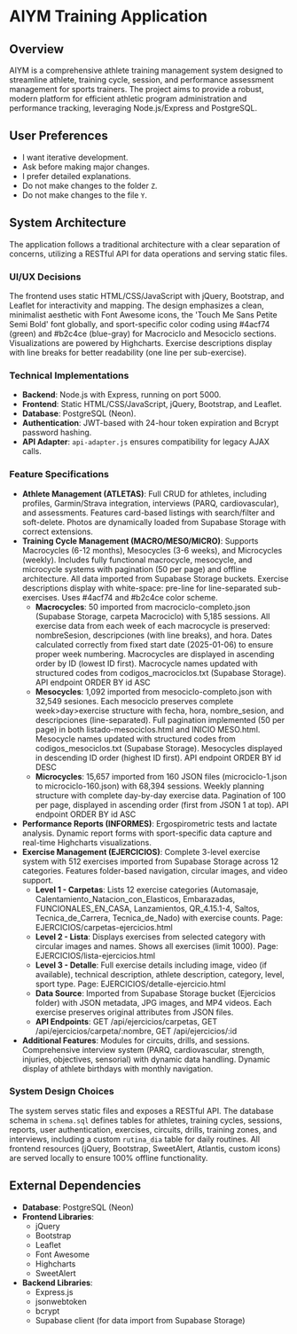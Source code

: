 # AIYM Training Application

## Overview
AIYM is a comprehensive athlete training management system designed to streamline athlete, training cycle, session, and performance assessment management for sports trainers. The project aims to provide a robust, modern platform for efficient athletic program administration and performance tracking, leveraging Node.js/Express and PostgreSQL.

## User Preferences
- I want iterative development.
- Ask before making major changes.
- I prefer detailed explanations.
- Do not make changes to the folder `Z`.
- Do not make changes to the file `Y`.

## System Architecture
The application follows a traditional architecture with a clear separation of concerns, utilizing a RESTful API for data operations and serving static files.

### UI/UX Decisions
The frontend uses static HTML/CSS/JavaScript with jQuery, Bootstrap, and Leaflet for interactivity and mapping. The design emphasizes a clean, minimalist aesthetic with Font Awesome icons, the 'Touch Me Sans Petite Semi Bold' font globally, and sport-specific color coding using #4acf74 (green) and #b2c4ce (blue-gray) for Macrociclo and Mesociclo sections. Visualizations are powered by Highcharts. Exercise descriptions display with line breaks for better readability (one line per sub-exercise).

### Technical Implementations
- **Backend**: Node.js with Express, running on port 5000.
- **Frontend**: Static HTML/CSS/JavaScript, jQuery, Bootstrap, and Leaflet.
- **Database**: PostgreSQL (Neon).
- **Authentication**: JWT-based with 24-hour token expiration and Bcrypt password hashing.
- **API Adapter**: `api-adapter.js` ensures compatibility for legacy AJAX calls.

### Feature Specifications
- **Athlete Management (ATLETAS)**: Full CRUD for athletes, including profiles, Garmin/Strava integration, interviews (PARQ, cardiovascular), and assessments. Features card-based listings with search/filter and soft-delete. Photos are dynamically loaded from Supabase Storage with correct extensions.
- **Training Cycle Management (MACRO/MESO/MICRO)**: Supports Macrocycles (6-12 months), Mesocycles (3-6 weeks), and Microcycles (weekly). Includes fully functional macrocycle, mesocycle, and microcycle systems with pagination (50 per page) and offline architecture. All data imported from Supabase Storage buckets. Exercise descriptions display with white-space: pre-line for line-separated sub-exercises. Uses #4acf74 and #b2c4ce color scheme.
  - **Macrocycles**: 50 imported from macrociclo-completo.json (Supabase Storage, carpeta Macrociclo) with 5,185 sessions. All exercise data from each week of each macrocycle is preserved: nombreSesion, descripciones (with line breaks), and hora. Dates calculated correctly from fixed start date (2025-01-06) to ensure proper week numbering. Macrocycles are displayed in ascending order by ID (lowest ID first). Macrocycle names updated with structured codes from codigos_macrociclos.txt (Supabase Storage). API endpoint ORDER BY id ASC
  - **Mesocycles**: 1,092 imported from mesociclo-completo.json with 32,549 sesiones. Each mesociclo preserves complete week>day>exercise structure with fecha, hora, nombre_sesion, and descripciones (line-separated). Full pagination implemented (50 per page) in both listado-mesociclos.html and INICIO MESO.html. Mesocycle names updated with structured codes from codigos_mesociclos.txt (Supabase Storage). Mesocycles displayed in descending ID order (highest ID first). API endpoint ORDER BY id DESC
  - **Microcycles**: 15,657 imported from 160 JSON files (microciclo-1.json to microciclo-160.json) with 68,394 sessions. Weekly planning structure with complete day-by-day exercise data. Pagination of 100 per page, displayed in ascending order (first from JSON 1 at top). API endpoint ORDER BY id ASC
- **Performance Reports (INFORMES)**: Ergospirometric tests and lactate analysis. Dynamic report forms with sport-specific data capture and real-time Highcharts visualizations.
- **Exercise Management (EJERCICIOS)**: Complete 3-level exercise system with 512 exercises imported from Supabase Storage across 12 categories. Features folder-based navigation, circular images, and video support.
  - **Level 1 - Carpetas**: Lists 12 exercise categories (Automasaje, Calentamiento_Natacion_con_Elasticos, Embarazadas, FUNCIONALES_EN_CASA, Lanzamientos, QR_4.15.1-4, Saltos, Tecnica_de_Carrera, Tecnica_de_Nado) with exercise counts. Page: EJERCICIOS/carpetas-ejercicios.html
  - **Level 2 - Lista**: Displays exercises from selected category with circular images and names. Shows all exercises (limit 1000). Page: EJERCICIOS/lista-ejercicios.html
  - **Level 3 - Detalle**: Full exercise details including image, video (if available), technical description, athlete description, category, level, sport type. Page: EJERCICIOS/detalle-ejercicio.html
  - **Data Source**: Imported from Supabase Storage bucket (Ejercicios folder) with JSON metadata, JPG images, and MP4 videos. Each exercise preserves original attributes from JSON files.
  - **API Endpoints**: GET /api/ejercicios/carpetas, GET /api/ejercicios/carpeta/:nombre, GET /api/ejercicios/:id
- **Additional Features**: Modules for circuits, drills, and sessions. Comprehensive interview system (PARQ, cardiovascular, strength, injuries, objectives, sensorial) with dynamic data handling. Dynamic display of athlete birthdays with monthly navigation.

### System Design Choices
The system serves static files and exposes a RESTful API. The database schema in `schema.sql` defines tables for athletes, training cycles, sessions, reports, user authentication, exercises, circuits, drills, training zones, and interviews, including a custom `rutina_dia` table for daily routines. All frontend resources (jQuery, Bootstrap, SweetAlert, Atlantis, custom icons) are served locally to ensure 100% offline functionality.

## External Dependencies
- **Database**: PostgreSQL (Neon)
- **Frontend Libraries**:
    - jQuery
    - Bootstrap
    - Leaflet
    - Font Awesome
    - Highcharts
    - SweetAlert
- **Backend Libraries**:
    - Express.js
    - jsonwebtoken
    - bcrypt
    - Supabase client (for data import from Supabase Storage)
